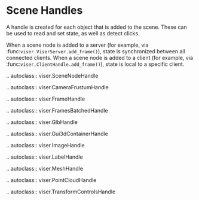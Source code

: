 # Scene Handles

A handle is created for each object that is added to the scene. These can be
used to read and set state, as well as detect clicks.

When a scene node is added to a server (for example, via
:func:`viser.ViserServer.add_frame()`), state is synchronized between all
connected clients. When a scene node is added to a client (for example, via
:func:`viser.ClientHandle.add_frame()`), state is local to a specific client.

<!-- prettier-ignore-start -->

.. autoclass:: viser.SceneNodeHandle

.. autoclass:: viser.CameraFrustumHandle

.. autoclass:: viser.FrameHandle

.. autoclass:: viser.FramesBatchedHandle

.. autoclass:: viser.GlbHandle

.. autoclass:: viser.Gui3dContainerHandle

.. autoclass:: viser.ImageHandle

.. autoclass:: viser.LabelHandle

.. autoclass:: viser.MeshHandle

.. autoclass:: viser.PointCloudHandle

.. autoclass:: viser.TransformControlsHandle

<!-- prettier-ignore-end -->
